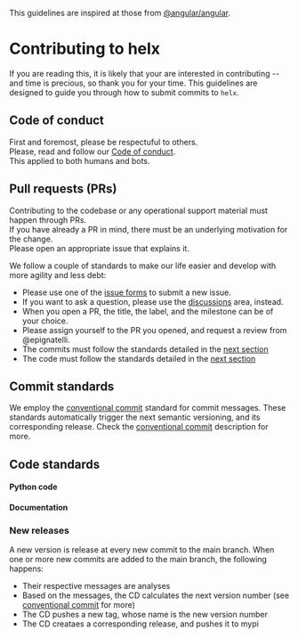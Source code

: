 This guidelines are inspired at those from [@angular/angular](https://github.com/angular/angular/blob/22b96b9/CONTRIBUTING.md).


# Contributing to helx
If you are reading this, it is likely that your are interested in contributing -- and time is precious, so thank you for your time.
This guidelines are designed to guide you through how to submit commits to `helx`.


## Code of conduct
First and foremost, please be respectuful to others.   
Please, read and follow our [Code of conduct](https://github.com/epignatelli/helx/CODE_OF_CONDUCT.md).   
This applied to both humans and bots.   


## Pull requests (PRs)
Contributing to the codebase or any operational support material must happen through PRs.   
If you have already a PR in mind, there must be an underlying motivation for the change.   
Please open an appropriate issue that explains it.   

We follow a couple of standards to make our life easier and develop with more agility and less debt:
- Please use one of the [issue forms]() to submit a new issue.
- If you want to ask a question, please use the [discussions]() area, instead.
- When you open a PR, the title, the label, and the milestone can be of your choice.
- Please assign yourself to the PR you opened, and request a review from @epignatelli.
- The commits must follow the standards detailed in the [next section](./#Commit-standards)
- The code must follow the standards detailed in the [next section](./#Code-standards)


## Commit standards
We employ the [conventional commit](https://github.com/conventional-changelog/commitlint/tree/master/%40commitlint/config-conventional) standard for commit messages.
These standards automatically trigger the next semantic versioning, and its corresponding release.
Check the [conventional commit](https://www.conventionalcommits.org/en/v1.0.0/#how-does-this-relate-to-semver) description for more.


## Code standards
#### Python code

#### Documentation


### New releases
A new version is release at every new commit to the main branch.
When one or more new commits are added to the main branch, the following happens:
- Their respective messages are analyses
- Based on the messages, the CD calculates the next version number (see [conventional commit](https://www.conventionalcommits.org/en/v1.0.0/#how-does-this-relate-to-semver) for more)
- The CD pushes a new tag, whose name is the new version number
- The CD creataes a corresponding release, and pushes it to mypi

